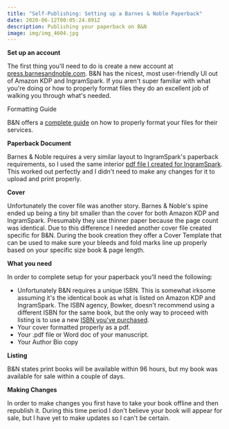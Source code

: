 ```yaml
---
title: "Self-Publishing: Setting up a Barnes & Noble Paperback"
date: 2020-06-12T00:05:24.891Z
description: Publishing your paperback on B&N
image: img/img_4604.jpg
---
```

**Set up an account**

The first thing you'll need to do is create a new account at [press.barnesandnoble.com](https://press.barnesandnoble.com/). B&N has the nicest, most user-friendly UI out of Amazon KDP and IngramSpark. If you aren't super familiar with what you're doing or how to properly format files they do an excellent job of walking you through what's needed.

Formatting Guide

B&N offers a [complete guide](http://www2.nookassets.com/npassets-spb/pod/resources/BN-Press-Formatting-Guide-v1.pdf) on how to properly format your files for their services.

**Paperback Document**

Barnes & Noble requires a very similar layout to IngramSpark's paperback requirements, so I used the same interior [pdf file I created for IngramSpark](/post/self-publishing-setting-up-an-ingramspark-paperback/). This worked out perfectly and I didn't need to make any changes for it to upload and print properly.

**Cover**

Unfortunately the cover file was another story. Barnes & Noble's spine ended up being a tiny bit smaller than the cover for both Amazon KDP and IngramSpark. Presumably they use thinner paper because the page count was identical. Due to this difference I needed another cover file created specific for B&N. During the book creation they offer a Cover Template that can be used to make sure your bleeds and fold marks line up properly based on your specific size book & page length.

**What you need**

In order to complete setup for your paperback you'll need the following:

* Unfortunately B&N requires a unique ISBN. This is somewhat irksome assuming it's the identical book as what is listed on Amazon KDP and IngramSpark. The ISBN agency, Bowker, doesn't recommend using a different ISBN for the same book, but the only way to proceed with listing is to use a new [ISBN you've purchased](/post/self-publishing-purchasing-isbns/).
* Your cover formatted properly as a pdf.
* Your .pdf file or Word doc of your manuscript.
* Your Author Bio copy

**Listing**

B&N states print books will be available within 96 hours, but my book was available for sale within a couple of days.

**Making Changes**

In order to make changes you first have to take your book offline and then republish it. During this time period I don't believe your book will appear for sale, but I have yet to make updates so I can't be certain.